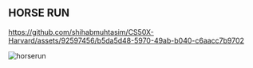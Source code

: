 ## HORSE RUN



https://github.com/shihabmuhtasim/CS50X-Harvard/assets/92597456/b5da5d48-5970-49ab-b040-c6aacc7b9702

![horserun](https://github.com/shihabmuhtasim/CS50X-Harvard/assets/92597456/3cc9ef12-17b7-4893-9604-3be9889162ea)
